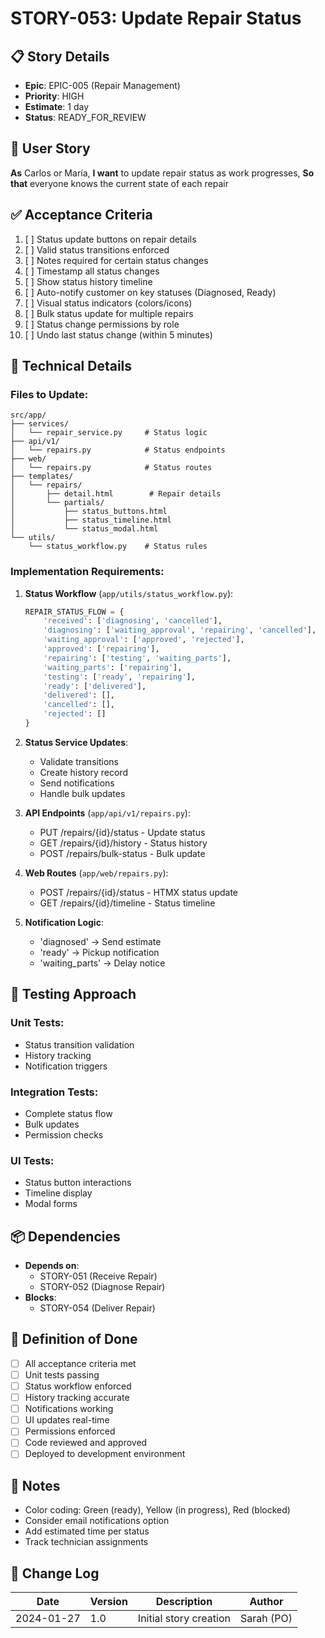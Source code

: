 # STORY-053: Update Repair Status

## 📋 Story Details
- **Epic**: EPIC-005 (Repair Management)
- **Priority**: HIGH
- **Estimate**: 1 day
- **Status**: READY_FOR_REVIEW

## 🎯 User Story
**As** Carlos or María,
**I want** to update repair status as work progresses,
**So that** everyone knows the current state of each repair

## ✅ Acceptance Criteria
1. [ ] Status update buttons on repair details
2. [ ] Valid status transitions enforced
3. [ ] Notes required for certain status changes
4. [ ] Timestamp all status changes
5. [ ] Show status history timeline
6. [ ] Auto-notify customer on key statuses (Diagnosed, Ready)
7. [ ] Visual status indicators (colors/icons)
8. [ ] Bulk status update for multiple repairs
9. [ ] Status change permissions by role
10. [ ] Undo last status change (within 5 minutes)

## 🔧 Technical Details

### Files to Update:
```
src/app/
├── services/
│   └── repair_service.py     # Status logic
├── api/v1/
│   └── repairs.py            # Status endpoints
├── web/
│   └── repairs.py            # Status routes
├── templates/
│   └── repairs/
│       ├── detail.html        # Repair details
│       └── partials/
│           ├── status_buttons.html
│           ├── status_timeline.html
│           └── status_modal.html
└── utils/
    └── status_workflow.py    # Status rules
```

### Implementation Requirements:

1. **Status Workflow** (`app/utils/status_workflow.py`):
   ```python
   REPAIR_STATUS_FLOW = {
       'received': ['diagnosing', 'cancelled'],
       'diagnosing': ['waiting_approval', 'repairing', 'cancelled'],
       'waiting_approval': ['approved', 'rejected'],
       'approved': ['repairing'],
       'repairing': ['testing', 'waiting_parts'],
       'waiting_parts': ['repairing'],
       'testing': ['ready', 'repairing'],
       'ready': ['delivered'],
       'delivered': [],
       'cancelled': [],
       'rejected': []
   }
   ```

2. **Status Service Updates**:
   - Validate transitions
   - Create history record
   - Send notifications
   - Handle bulk updates

3. **API Endpoints** (`app/api/v1/repairs.py`):
   - PUT /repairs/{id}/status - Update status
   - GET /repairs/{id}/history - Status history
   - POST /repairs/bulk-status - Bulk update

4. **Web Routes** (`app/web/repairs.py`):
   - POST /repairs/{id}/status - HTMX status update
   - GET /repairs/{id}/timeline - Status timeline

5. **Notification Logic**:
   - 'diagnosed' → Send estimate
   - 'ready' → Pickup notification
   - 'waiting_parts' → Delay notice

## 🧪 Testing Approach

### Unit Tests:
- Status transition validation
- History tracking
- Notification triggers

### Integration Tests:
- Complete status flow
- Bulk updates
- Permission checks

### UI Tests:
- Status button interactions
- Timeline display
- Modal forms

## 📦 Dependencies
- **Depends on**:
  - STORY-051 (Receive Repair)
  - STORY-052 (Diagnose Repair)
- **Blocks**:
  - STORY-054 (Deliver Repair)

## 🎯 Definition of Done
- [ ] All acceptance criteria met
- [ ] Unit tests passing
- [ ] Status workflow enforced
- [ ] History tracking accurate
- [ ] Notifications working
- [ ] UI updates real-time
- [ ] Permissions enforced
- [ ] Code reviewed and approved
- [ ] Deployed to development environment

## 📝 Notes
- Color coding: Green (ready), Yellow (in progress), Red (blocked)
- Consider email notifications option
- Add estimated time per status
- Track technician assignments

## 🔄 Change Log
| Date | Version | Description | Author |
|------|---------|-------------|--------|
| 2024-01-27 | 1.0 | Initial story creation | Sarah (PO) |
